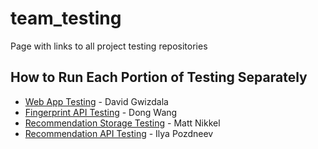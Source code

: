 # team_testing
Page with links to all project testing repositories

## How to Run Each Portion of Testing Separately
* [Web App Testing](https://github.com/ldevr3t2/webapp_testing) - David Gwizdala
* [Fingerprint API Testing](https://github.com/ldevr3t2/fingerprint_testing) - Dong Wang
* [Recommendation Storage Testing](https://github.com/ldevr3t2/recommend-storage_testing) - Matt Nikkel
* [Recommendation API Testing](https://ilya_pozdneev@bitbucket.org/ilya_pozdneev/suggestion-api-testing.git) - Ilya Pozdneev
